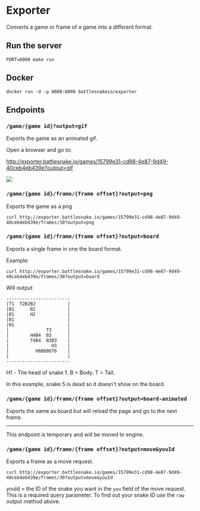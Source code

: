 # Exporter

Converts a game or frame of a game into a different format.

## Run the server

```shell
PORT=8000 make run
```

## Docker

```shell
docker run -d -p 8000:8000 battlesnakeio/exporter
```

## Endpoints

### `/game/{game id}?output=gif`

Exports the game as an animated gif.

Open a browser and go to:

http://exporter.battlesnake.io/games/15799e31-cd98-4e87-9d49-40ceb4eb439e?output=gif

<img src="http://exporter.battlesnake.io/games/15799e31-cd98-4e87-9d49-40ceb4eb439e?output=gif"/>

### `/game/{game id}/frame/{frame offset}?output=png`

Exports the game as a png

```shell
curl http://exporter.battlesnake.io/games/15799e31-cd98-4e87-9d49-40ceb4eb439e/frames/30?output=png
```

### `/game/{game id}/frame/{frame offset}?output=board`

Exports a single frame in one the board format.

Example:

```shell
curl http://exporter.battlesnake.io/games/15799e31-cd98-4e87-9d49-40ceb4eb439e/frames/30?output=board
```

Will output

```none
------------------------
|T1  T2B2B2            |
|B1      B2            |
|B1      H2            |
|B1                    |
|H1                    |
|              T3      |
|        H4B4  B3      |
|        T4B4  B3B3    |
|                H3    |
|          H6B6B6T6    |
|                      |
------------------------
```

H1 - The head of snake 1.  B = Body.  T = Tail.

In this example, snake 5 is dead so it doesn't show on the board.

### `/game/{game id}/frame/{frame offset}?output=board-animated`

Exports the same as board but will reload the page and go to the next frame.

---

This endpoint is temporary and will be moved to engine.

### `/game/{game id}/frame/{frame offset}?output=move&youId`

Exports a frame as a move request.

```shell
curl http://exporter.battlesnake.io/games/15799e31-cd98-4e87-9d49-40ceb4eb439e/frames/30?output=move&youId
```

youId = the ID of the snake you want in the `you` field of the move request.  This is a required query parameter.  To find out your snake ID use the `raw` output method above.